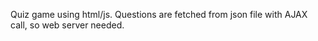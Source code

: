 Quiz game using html/js. Questions are fetched from json file with AJAX call, so web server needed.
